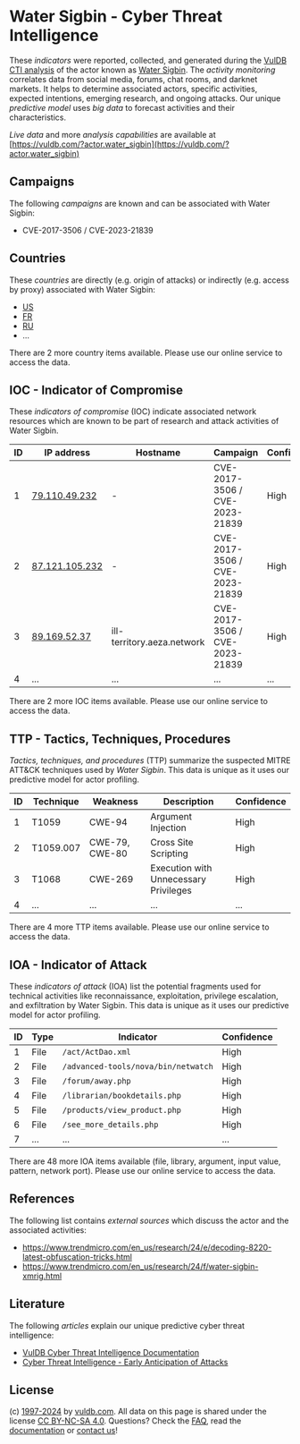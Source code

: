 # Water Sigbin - Cyber Threat Intelligence

These _indicators_ were reported, collected, and generated during the [VulDB CTI analysis](https://vuldb.com/?kb.cti) of the actor known as [Water Sigbin](https://vuldb.com/?actor.water_sigbin). The _activity monitoring_ correlates data from social media, forums, chat rooms, and darknet markets. It helps to determine associated actors, specific activities, expected intentions, emerging research, and ongoing attacks. Our unique _predictive model_ uses _big data_ to forecast activities and their characteristics.

_Live data_ and more _analysis capabilities_ are available at [https://vuldb.com/?actor.water_sigbin](https://vuldb.com/?actor.water_sigbin)

## Campaigns

The following _campaigns_ are known and can be associated with Water Sigbin:

* CVE-2017-3506 / CVE-2023-21839

## Countries

These _countries_ are directly (e.g. origin of attacks) or indirectly (e.g. access by proxy) associated with Water Sigbin:

* [US](https://vuldb.com/?country.us)
* [FR](https://vuldb.com/?country.fr)
* [RU](https://vuldb.com/?country.ru)
* ...

There are 2 more country items available. Please use our online service to access the data.

## IOC - Indicator of Compromise

These _indicators of compromise_ (IOC) indicate associated network resources which are known to be part of research and attack activities of Water Sigbin.

ID | IP address | Hostname | Campaign | Confidence
-- | ---------- | -------- | -------- | ----------
1 | [79.110.49.232](https://vuldb.com/?ip.79.110.49.232) | - | CVE-2017-3506 / CVE-2023-21839 | High
2 | [87.121.105.232](https://vuldb.com/?ip.87.121.105.232) | - | CVE-2017-3506 / CVE-2023-21839 | High
3 | [89.169.52.37](https://vuldb.com/?ip.89.169.52.37) | ill-territory.aeza.network | CVE-2017-3506 / CVE-2023-21839 | High
4 | ... | ... | ... | ...

There are 2 more IOC items available. Please use our online service to access the data.

## TTP - Tactics, Techniques, Procedures

_Tactics, techniques, and procedures_ (TTP) summarize the suspected MITRE ATT&CK techniques used by _Water Sigbin_. This data is unique as it uses our predictive model for actor profiling.

ID | Technique | Weakness | Description | Confidence
-- | --------- | -------- | ----------- | ----------
1 | T1059 | CWE-94 | Argument Injection | High
2 | T1059.007 | CWE-79, CWE-80 | Cross Site Scripting | High
3 | T1068 | CWE-269 | Execution with Unnecessary Privileges | High
4 | ... | ... | ... | ...

There are 4 more TTP items available. Please use our online service to access the data.

## IOA - Indicator of Attack

These _indicators of attack_ (IOA) list the potential fragments used for technical activities like reconnaissance, exploitation, privilege escalation, and exfiltration by Water Sigbin. This data is unique as it uses our predictive model for actor profiling.

ID | Type | Indicator | Confidence
-- | ---- | --------- | ----------
1 | File | `/act/ActDao.xml` | High
2 | File | `/advanced-tools/nova/bin/netwatch` | High
3 | File | `/forum/away.php` | High
4 | File | `/librarian/bookdetails.php` | High
5 | File | `/products/view_product.php` | High
6 | File | `/see_more_details.php` | High
7 | ... | ... | ...

There are 48 more IOA items available (file, library, argument, input value, pattern, network port). Please use our online service to access the data.

## References

The following list contains _external sources_ which discuss the actor and the associated activities:

* https://www.trendmicro.com/en_us/research/24/e/decoding-8220-latest-obfuscation-tricks.html
* https://www.trendmicro.com/en_us/research/24/f/water-sigbin-xmrig.html

## Literature

The following _articles_ explain our unique predictive cyber threat intelligence:

* [VulDB Cyber Threat Intelligence Documentation](https://vuldb.com/?kb.cti)
* [Cyber Threat Intelligence - Early Anticipation of Attacks](https://www.scip.ch/en/?labs.20201022)

## License

(c) [1997-2024](https://vuldb.com/?kb.changelog) by [vuldb.com](https://vuldb.com/?kb.about). All data on this page is shared under the license [CC BY-NC-SA 4.0](https://creativecommons.org/licenses/by-nc-sa/4.0/). Questions? Check the [FAQ](https://vuldb.com/?kb.faq), read the [documentation](https://vuldb.com/?kb) or [contact us](https://vuldb.com/?contact)!
